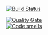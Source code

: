 [![Build Status](https://travis-ci.org/Refactoring-Bot/Bot-Playground.svg?branch=master)](https://travis-ci.org/Refactoring-Bot/Bot-Playground)

[![Quality Gate](https://sonarcloud.io/api/project_badges/measure?project=Bot-Playground%3ABot-Playground&metric=alert_status)](https://sonarcloud.io/dashboard?id=Bot-Playground%3ABot-Playground)  
[![Code smells](https://sonarcloud.io/api/project_badges/measure?project=Bot-Playground%3ABot-Playground&metric=code_smells)](https://sonarcloud.io/component_measures?id=Bot-Playground%3ABot-Playground&metric=code_smells)
